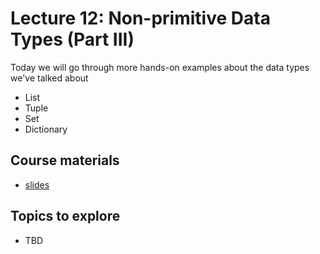 # Lecture 12: Non-primitive Data Types (Part III)

Today we will go through more hands-on examples about the data types we've talked about
* List
* Tuple
* Set
* Dictionary

## Course materials
* [slides](https://docs.google.com/presentation/d/1lYeeSGJ0Qho1tauvEdsGurLk0A32iPHaUUnomJi-awA/edit#slide=id.p)

## Topics to explore
* TBD

